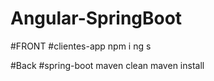 # Angular-SpringBoot


#FRONT
#clientes-app
npm i
ng s

#Back
#spring-boot
maven clean
maven install

